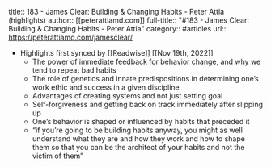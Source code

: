 title:: 183 - James Clear: Building & Changing Habits - Peter Attia (highlights)
author:: [[peterattiamd.com]]
full-title:: "\#183 - James Clear: Building & Changing Habits - Peter Attia"
category:: #articles
url:: https://peterattiamd.com/jamesclear/

- Highlights first synced by [[Readwise]] [[Nov 19th, 2022]]
	- The power of immediate feedback for behavior change, and why we tend to repeat bad habits
	- The role of genetics and innate predispositions in determining one’s work ethic and success in a given discipline
	- Advantages of creating systems and not just setting goal
	- Self-forgiveness and getting back on track immediately after slipping up
	- One’s behavior is shaped or influenced by habits that preceded it
	- “if you’re going to be building habits anyway, you might as well understand what they are and how they work and how to shape them so that you can be the architect of your habits and not the victim of them”